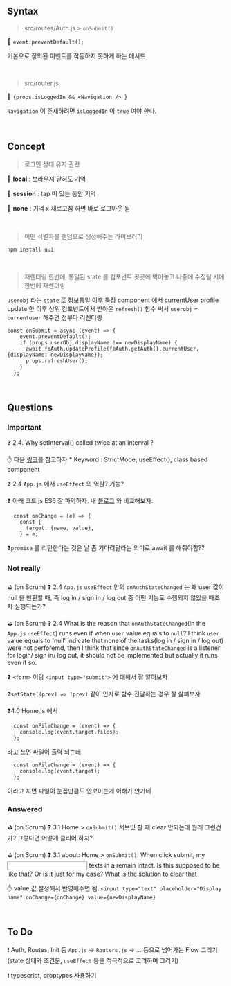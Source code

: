 ## Syntax

> src/routes/Auth.js > `onSubmit()`

🚩 `event.preventDefault();`

기본으로 정의된 이벤트를 작동하지 못하게 하는 메서드

<br/>

> src/router.js

🚩 `{props.isLoggedIn && <Navigation /> }`

`Navigation` 이 존재하려면 `isLoggedIn` 이 `true` 여야 한다.

<br/>

## Concept

> 로그인 상태 유지 관련

🚩 **local** : 브라우져 닫혀도 기억

🚩 **session** : tap 떠 있는 동안 기억

🚩 **none** : 기억 x 새로고침 하면 바로 로그아웃 됨

 <br/>

>  어떤 식별자를 랜덤으로 생성해주는 라이브러리

```shell
npm install uui
```

<br/>

> 재렌더링 한번에, 통일된 state 를 컴포넌트 곳곳에 박아놓고 나중에 수정될 시에 한번에 재렌더링

`userobj` 라는 `state` 로 정보통일 이후 특정 component 에서 currentUser profile update 한 이후 상위 컴포넌트에서 받아온 `refresh()` 함수 써서 `userobj` = `currentuser` 해주면 전부다 리렌더링

```react
const onSubmit = async (event) => {
    event.preventDefault();
    if (props.userObj.displayName !== newDisplayName) {
      await fbAuth.updateProfile(fbAuth.getAuth().currentUser, {displayName: newDisplayName});
      props.refreshUser();
    }
  };
```

<br/>

## Questions

### Important

❓ 2.4. Why setInterval() called twice at an interval ?

✋ 다음 [링크](https://stackoverflow.com/questions/69581697/setinterval-called-twice-at-an-interval-react-js)를 참고하자 \* Keyword : StrictMode, useEffect(), class based component

❓ 2.4 `App.js` 에서 `useEffect` 의 역할? 기능?

❓ 아래 코드 js ES6 잘 파악하자. 내 [블로그](https://y00njaekim.github.io/react/input/) 와 비교해보자.

```react
  const onChange = (e) => {
    const {
      target: {name, value},
    } = e;
```

❓`promise` 를 리턴한다는 것은 날 좀 기다려달라는 의미로 await 를 해줘야함??

### Not really

⛳ (on Scrum) ❓ 2.4 `App.js` `useEffect` 안의 `onAuthStateChanged` 는 왜 user 값이 null 을 반환할 때, 즉 log in / sign in / log out 중 어떤 기능도 수행되지 않았을 때조차 실행되는가?

⛳ (on Scrum) ❓ 2.4 What is the reason that `onAuthStateChanged`(in the `App.js` `useEffect`) runs even if when `user` value equals to `null`? I think `user` value equals to 'null' indicate that none of the tasks(log in / sign in / log out) were not perforemd, then I think that since `onAuthStateChanged` is a listener for login/ sign in/ log out, it should not be implemented but actually it runs even if so.

❓ `<form>` 이랑 `<input type="submit">` 에 대해서 잘 알아보자

❓`setState((prev) => !prev)` 같이 인자로 함수 전달하는 경우 잘 살펴보자

❓4.0 Home.js 에서

```react
  const onFileChange = (event) => {
    console.log(event.target.files);
  };
```

라고 쓰면 파일이 출력 되는데

```react
  const onFileChange = (event) => {
    console.log(event.target);
  };
```

이라고 치면 파일이 눈꼽만큼도 안보이는게 이해가 안가네

### Answered

⛳ (on Scrum) ❓ 3.1 Home > `onSubmit()` 서브밋 할 때 clear 안되는데 원래 그런건가? 그렇다면 어떻게 클리어 하지?

⛳ (on Scrum) ❓ 3.1 about: Home > `onSubmit()`. When click submit, my <input> texts in a remain intact. Is this supposed to be like that? Or is it just for my case? What is the solution to clear that

✋ value 값 설정해서 반영해주면 됨. `<input type="text" placeholder="Display name" onChange={onChange} value={newDisplayName}`

<br/>

## To Do

❗ Auth, Routes, Init 등 `App.js` -> `Routers.js` -> ... 등으로 넘어가는 Flow 그리기 (state 상태와 조건문, `useEffect` 등을 적극적으로 고려하며 그리기)

❗ typescript, proptypes 사용하기
